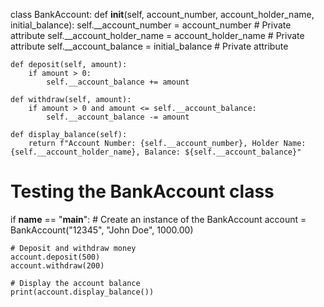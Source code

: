 class BankAccount:
    def __init__(self, account_number, account_holder_name, initial_balance):
        self.__account_number = account_number  # Private attribute
        self.__account_holder_name = account_holder_name  # Private attribute
        self.__account_balance = initial_balance  # Private attribute

    def deposit(self, amount):
        if amount > 0:
            self.__account_balance += amount

    def withdraw(self, amount):
        if amount > 0 and amount <= self.__account_balance:
            self.__account_balance -= amount

    def display_balance(self):
        return f"Account Number: {self.__account_number}, Holder Name: {self.__account_holder_name}, Balance: ${self.__account_balance}"

# Testing the BankAccount class
if __name__ == "__main__":
    # Create an instance of the BankAccount
    account = BankAccount("12345", "John Doe", 1000.00)

    # Deposit and withdraw money
    account.deposit(500)
    account.withdraw(200)

    # Display the account balance
    print(account.display_balance())
